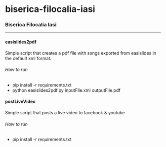 # biserica-filocalia-iasi

### Biserica Filocalia Iasi

------

#### easislides2pdf
Simple script that creates a pdf file with songs exported from easislides in the default xml format.

###### How to run
 - pip install -r requirements.txt
 - python easislides2pdf.py inputFile.xml outputFile.pdf

 #### postLiveVideo
 Simple script that posts a live video to facebook & youtube

 ###### How to run
  - pip install -r requirements.txt

